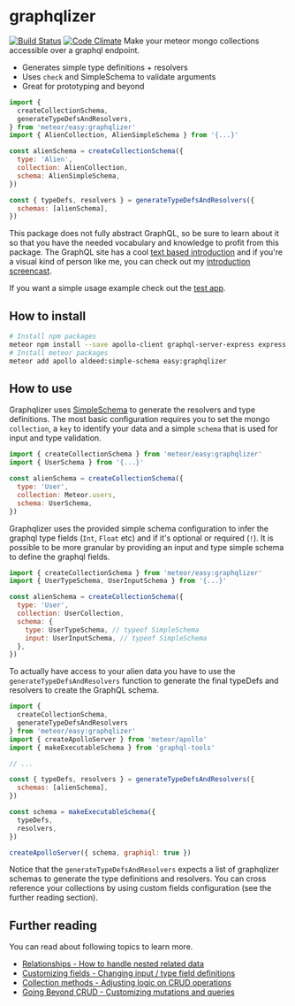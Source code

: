 # graphqlizer 

[![Build Status](http://img.shields.io/travis/matteodem/graphqlizer.svg)](https://travis-ci.org/matteodem/graphqlizer)
[![Code Climate](http://img.shields.io/travis/codeclimate/matteodem/graphqlizer.svg)](https://codeclimate.com/github/matteodem/graphqlizer)
Make your meteor mongo collections accessible over a graphql endpoint.

* Generates simple type definitions + resolvers
* Uses `check` and SimpleSchema to validate arguments
* Great for prototyping and beyond

```js
import {
  createCollectionSchema,
  generateTypeDefsAndResolvers,
} from 'meteor/easy:graphqlizer'
import { AlienCollection, AlienSimpleSchema } from '{...}'

const alienSchema = createCollectionSchema({ 
  type: 'Alien',
  collection: AlienCollection,
  schema: AlienSimpleSchema,
})

const { typeDefs, resolvers } = generateTypeDefsAndResolvers({
  schemas: [alienSchema],
})
```

This package does not fully abstract GraphQL, so be sure to learn about it so that you have the
needed vocabulary and knowledge to profit from this package. The GraphQL site has a
cool [text based introduction](http://graphql.org/learn/) and if you're a visual kind of person like me, 
you can check out my [introduction screencast](https://matteos-tech-courses.thinkific.com/courses/introduction-to-graphql).

If you want a simple usage example check out the [test app](https://github.com/matteodem/graphqlizer-test-app).

## How to install

```bash
# Install npm packages
meteor npm install --save apollo-client graphql-server-express express graphql graphql-tools body-parser
# Install meteor packages
meteor add apollo aldeed:simple-schema easy:graphqlizer
```

## How to use

Graphqlizer uses [SimpleSchema](https://github.com/aldeed/meteor-simple-schema) to generate the resolvers and type definitions. The most basic configuration requires you to set the mongo `collection`, a `key` to identify your data and a simple `schema` that is used for input and type validation.

```js
import { createCollectionSchema } from 'meteor/easy:graphqlizer'
import { UserSchema } from '{...}'

const alienSchema = createCollectionSchema({ 
  type: 'User',
  collection: Meteor.users,
  schema: UserSchema,
})
```

Graphqlizer uses the provided simple schema configuration to infer the 
graphql type fields (`Int`, `Float` etc) and if it's optional or required (`!`). 
It is possible to be more granular by providing an input and type simple schema to 
define the graphql fields.

```js
import { createCollectionSchema } from 'meteor/easy:graphqlizer'
import { UserTypeSchema, UserInputSchema } from '{...}'

const alienSchema = createCollectionSchema({ 
  type: 'User',
  collection: UserCollection,
  schema: {
    type: UserTypeSchema, // typeof SimpleSchema
    input: UserInputSchema, // typeof SimpleSchema
  },
})
```

To actually have access to your alien data you 
have to use the `generateTypeDefsAndResolvers`
function to generate the final typeDefs and resolvers to create the GraphQL schema.

```js
import { 
  createCollectionSchema,
  generateTypeDefsAndResolvers
} from 'meteor/easy:graphqlizer'
import { createApolloServer } from 'meteor/apollo'
import { makeExecutableSchema } from 'graphql-tools'

// ...

const { typeDefs, resolvers } = generateTypeDefsAndResolvers({
  schemas: [alienSchema],
})

const schema = makeExecutableSchema({
  typeDefs,
  resolvers,
})

createApolloServer({ schema, graphiql: true })
```

Notice that the `generateTypeDefsAndResolvers` expects a list of graphqlizer schemas
to generate the type definitions and resolvers. You can cross reference your collections
by using custom fields configuration (see the further reading section).

## Further reading

You can read about following topics to learn more.

* [Relationships - How to handle nested related data](./docs/Relationships.md)
* [Customizing fields - Changing input / type field definitions](./docs/CustomizingFields.md)
* [Collection methods - Adjusting logic on CRUD operations](./docs/CollectionMethods.md)
* [Going Beyond CRUD - Customizing mutations and queries](./docs/BeyondCRUD.md)
